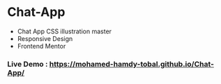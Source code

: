 # Chat-App
- Chat App CSS illustration master
- Responsive Design
- Frontend Mentor


### Live Demo : https://mohamed-hamdy-tobal.github.io/Chat-App/
